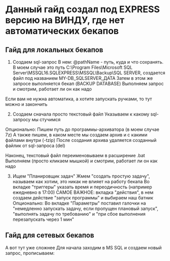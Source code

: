 # Данный гайд создал под EXPRESS версию на ВИНДУ, где нет автоматических бекапов


## Гайд для локальных бекапов
1. Создаем sql-запрос
В нем: @pathName - путь, куда и что сохранять. В моем случае это путь C:\Program Files\Microsoft SQL Server\MSSQL16.SQLEXPRESS\MSSQL\Backup\SQL SERVER\, создается файл под названием MY-DB_SQLSERVER_ДАТА
Затем в этом же запросе выполняется бекап (BACKUP DATABASE)
Выполняем запрос и смотрим, работает ли он как надо

Если вам не нужна автоматика, а хотите запускать ручками, то тут можно и закончить

2. Создаем сначала просто текстовый файл
Указываем к какому sql-запросу мы стучимся

Опционально: Пишем путь до программы-архиватора (в моем случае 7z)
А также пишем, в каком месте мы создаем архив и с какими файлами внутри (-tzip)
После создания архива удаляется созданный файлик от sql-запроса (del)

Наконец, текстовый файл переименовываем в расширение .bat
Выполняем (просто кликаем мышкой) и смотрим, работает ли он как надо

3. Ищем "Планировщик задач"
Жмем "создать простую задачу", называем как хотим, это никак не влияет на работу бекапа
Во вкладке "триггеры" указать время и переодичность (например ежедневно в 17:00)
САМОЕ ВАЖНОЕ: вкладка "действия", в нем создаем действие "запуск программы" и выбираем наш батник 
Опционально: Во вкладке "Параметры" поставил галочки на "немедленно запускать задачу, если пропущен плановый запуск", "выполнять задачу по требованию" и "при сбое выполнения перезапускать через 1 мин"

## Гайд для сетевых бекапов
А вот тут уже сложнее
Для начала заходим в MS SQL и создаем новый запрос, прописываем:

